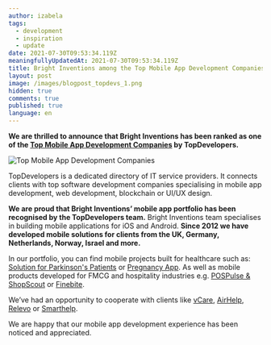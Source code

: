 ```yaml
---
author: izabela
tags:
  - development
  - inspiration
  - update
date: 2021-07-30T09:53:34.119Z
meaningfullyUpdatedAt: 2021-07-30T09:53:34.119Z
title: Bright Inventions among the Top Mobile App Development Companies
layout: post
image: /images/blogpost_topdevs_1.png
hidden: true
comments: true
published: true
language: en
---
```

**We are thrilled to announce that Bright Inventions has been ranked as one of the [Top Mobile App Development Companies](https://www.topdevelopers.co/directory/mobile-app-development-companies) by TopDevelopers.**

![Top Mobile App Development Companies](../../static/images/blogpost_topdevs_1.png "")

TopDevelopers is a dedicated directory of IT service providers. It connects clients with top software development companies specialising in mobile app development, web development, blockchain or UI/UX design.

**We are proud that Bright Inventions’ mobile app portfolio has been recognised by the TopDevelopers team.** Bright Inventions team specialises in building mobile applications for iOS and Android. **Since 2012 we have developed mobile solutions for clients from the UK, Germany, Netherlands, Norway, Israel and more.**

In our portfolio, you can find mobile projects built for healthcare such as: [Solution for Parkinson's Patients](https://brightinventions.pl/projects/solution-for-parkinsons-patients/) or [Pregnancy App](https://brightinventions.pl/projects/pregnancy-app/). As well as mobile products developed for FMCG and hospitality industries e.g. [POSPulse & ShopScout](https://brightinventions.pl/projects/pospulse-shopscout/) or [Finebite](https://brightinventions.pl/projects/everytap/).

We’ve had an opportunity to cooperate with clients like [vCare](https://brightinventions.pl/projects/vCare/), [AirHelp](https://brightinventions.pl/projects/airhelp/), [Relevo](https://brightinventions.pl/projects/eco-friendly-app/) or [Smarthelp](https://brightinventions.pl/projects/smarthelp/).

We are happy that our mobile app development experience has been noticed and appreciated.
